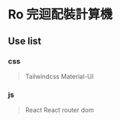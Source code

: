 # Ro 完迴配裝計算機

## Use list

### css

> Tailwindcss
> Material-UI

### js

> React
> React router dom
